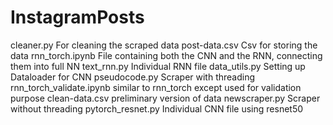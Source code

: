 # InstagramPosts

cleaner.py			For cleaning the scraped data
post-data.csv			Csv for storing the data
rnn_torch.ipynb			File containing both the CNN and the RNN, connecting them into full NN
text_rnn.py         Individual RNN file
data_utils.py			  Setting up Dataloader for CNN
pseudocode.py			  Scraper with threading
rnn_torch_validate.ipynb	    similar to rnn_torch except used for validation purpose
clean-data.csv			        preliminary version of data
newscraper.py			        Scraper without threading
pytorch_resnet.py		       Individual CNN file using resnet50
